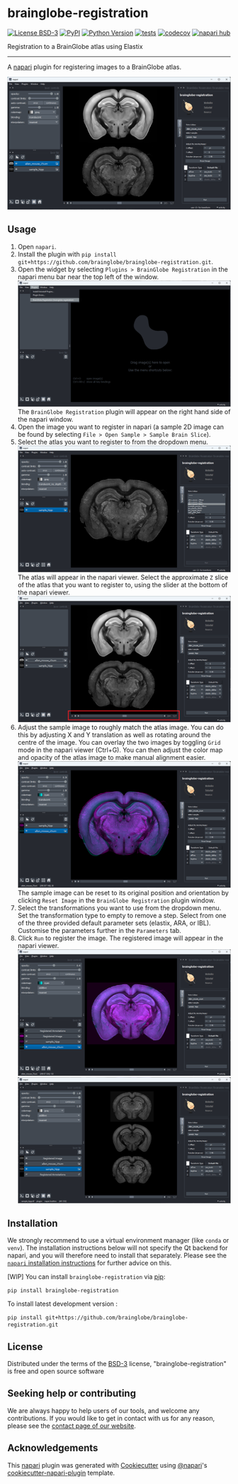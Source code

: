# brainglobe-registration

[![License BSD-3](https://img.shields.io/pypi/l/brainglobe-registration.svg?color=green)](https://github.com/brainglobe/brainglobe-registration/raw/main/LICENSE)
[![PyPI](https://img.shields.io/pypi/v/brainglobe-registration.svg?color=green)](https://pypi.org/project/brainglobe-registration)
[![Python Version](https://img.shields.io/pypi/pyversions/brainglobe-registration.svg?color=green)](https://python.org)
[![tests](https://github.com/brainglobe/brainglobe-registration/workflows/tests/badge.svg)](https://github.com/brainglobe/brainglobe-registration/actions)
[![codecov](https://codecov.io/gh/brainglobe/brainglobe-registration/branch/main/graph/badge.svg)](https://codecov.io/gh/brainglobe/brainglobe-registration)
[![napari hub](https://img.shields.io/endpoint?url=https://api.napari-hub.org/shields/brainglobe-registration)](https://napari-hub.org/plugins/brainglobe-registration)

Registration to a BrainGlobe atlas using Elastix

----------------------------------

A [napari] plugin for registering images to a BrainGlobe atlas.

![brainglobe-registration](./imgs/brainglobe_registration_main.png)

## Usage

1. Open `napari`.
2. Install the plugin with `pip install git+https://github.com/brainglobe/brainglobe-registration.git`.
3. Open the widget by selecting `Plugins > BrainGlobe Registration` in the napari menu bar near the
top left of the window.
![brainglobe-registration-plugin](./imgs/brainglobe_registration_plugin_window.png)
The `BrainGlobe Registration` plugin will appear on the right hand side of the napari window.
4. Open the image you want to register in napari (a sample 2D image can be found by selecting `File > Open Sample > Sample Brain Slice`).
5. Select the atlas you want to register to from the dropdown menu.
![brainglobe-registration-atlas-selection](./imgs/brainglobe_registration_atlas_selection.png)
The atlas will appear in the napari viewer. Select the approximate `Z` slice of the atlas that you want to register to,
using the slider at the bottom of the napari viewer.
![brainglobe-registration-atlas-selection](./imgs/brainglobe_registration_atlas_selection_2.png)
6. Adjust the sample image to roughly match the atlas image.
You can do this by adjusting X and Y translation as well as rotating around the centre of the image.
You can overlay the two images by toggling `Grid` mode in the napari viewer (Ctrl+G).
You can then adjust the color map and opacity of the atlas image to make manual alignment easier.
![brainglobe-registration-overlay](./imgs/brainglobe_registration_overlay.png)
The sample image can be reset to its original position and orientation by clicking `Reset Image` in the `BrainGlobe Registration` plugin window.
7. Select the transformations you want to use from the dropdown menu. Set the transformation type to empty to remove a step.
Select from one of the three provided default parameter sets (elastix, ARA, or IBL). Customise the parameters further in the
`Parameters` tab.
8. Click `Run` to register the image. The registered image will appear in the napari viewer.
![brainglobe-registration-registered](./imgs/brainglobe_registration_registered.png)
![brainglobe-registration-registered](./imgs/brainglobe_registration_registered_stacked.png)
## Installation

We strongly recommend to use a virtual environment manager (like `conda` or `venv`). The installation instructions below
will not specify the Qt backend for napari, and you will therefore need to install that separately. Please see the
[`napari` installation instructions](https://napari.org/stable/tutorials/fundamentals/installation.html) for further advice on this.

[WIP] You can install `brainglobe-registration` via [pip]:

    pip install brainglobe-registration


To install latest development version :

    pip install git+https://github.com/brainglobe/brainglobe-registration.git

## License

Distributed under the terms of the [BSD-3] license,
"brainglobe-registration" is free and open source software

## Seeking help or contributing
We are always happy to help users of our tools, and welcome any contributions. If you would like to get in contact with us for any reason, please see the [contact page of our website](https://brainglobe.info/contact.html).


## Acknowledgements

This [napari] plugin was generated with [Cookiecutter] using [@napari]'s [cookiecutter-napari-plugin] template.

<!--
Don't miss the full getting started guide to set up your new package:
https://github.com/napari/cookiecutter-napari-plugin#getting-started

and review the napari docs for plugin developers:
https://napari.org/stable/plugins/index.html
-->

[napari]: https://github.com/napari/napari
[Cookiecutter]: https://github.com/audreyr/cookiecutter
[@napari]: https://github.com/napari
[MIT]: http://opensource.org/licenses/MIT
[BSD-3]: http://opensource.org/licenses/BSD-3-Clause
[GNU GPL v3.0]: http://www.gnu.org/licenses/gpl-3.0.txt
[GNU LGPL v3.0]: http://www.gnu.org/licenses/lgpl-3.0.txt
[Apache Software License 2.0]: http://www.apache.org/licenses/LICENSE-2.0
[Mozilla Public License 2.0]: https://www.mozilla.org/media/MPL/2.0/index.txt
[cookiecutter-napari-plugin]: https://github.com/napari/cookiecutter-napari-plugin

[file an issue]: https://github.com/brainglobe/brainglobe-registration/issues

[napari]: https://github.com/napari/napari
[tox]: https://tox.readthedocs.io/en/latest/
[pip]: https://pypi.org/project/pip/
[PyPI]: https://pypi.org/

